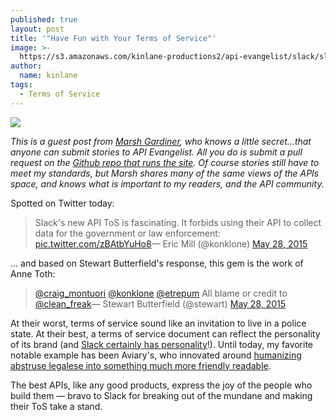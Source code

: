 ```yaml
---
published: true
layout: post
title: '"Have Fun with Your Terms of Service"'
image: >-
  https://s3.amazonaws.com/kinlane-productions2/api-evangelist/slack/slack-logo.jpg
author:
  name: kinlane
tags:
  - Terms of Service
---
```

[![](https://s3.amazonaws.com/kinlane-productions2/api-evangelist/slack/slack-logo.jpg)](https://slack.com/)

_This is a guest post from [Marsh Gardiner](https://twitter.com/earth2marsh), who knows a little secret...that anyone can submit stories to API Evangelist. All you do is submit a pull request on the [Github repo that runs the site](https://github.com/kinlane/api-evangelist). Of course stories still have to meet my standards, but Marsh shares many of the same views of the APIs space, and knows what is important to my readers, and the API community._

Spotted on Twitter today:

> Slack's new API ToS is fascinating. It forbids using their API to collect data for the government or law enforcement: [pic.twitter.com/zBAtbYuHo8](https://t.co/zBAtbYuHo8)— Eric Mill (@konklone) [May 28, 2015](https://twitter.com/konklone/status/603912092102631424)

… and based on Stewart Butterfield's response, this gem is the work of Anne Toth:

> [@craig\_montuori](https://twitter.com/craig_montuori) [@konklone](https://twitter.com/konklone) [@etrepum](https://twitter.com/etrepum) All blame or credit to [@clean\_freak](https://twitter.com/clean_freak)— Stewart Butterfield (@stewart) [May 28, 2015](https://twitter.com/stewart/status/603969826244014081)

At their worst, terms of service sound like an invitation to live in a police state. At their best, a terms of service document can reflect the personality of its brand (and [Slack certainly has personality](https://medium.com/@awilkinson/slack-s-2-8-billion-dollar-secret-sauce-5c5ec7117908)!). Until today, my favorite notable example has been Aviary's, who innovated around [humanizing abstruse legalese into something much more friendly readable](https://aviary.com/legal).

The best APIs, like any good products, express the joy of the people who build them — bravo to Slack for breaking out of the mundane and making their ToS take a stand.